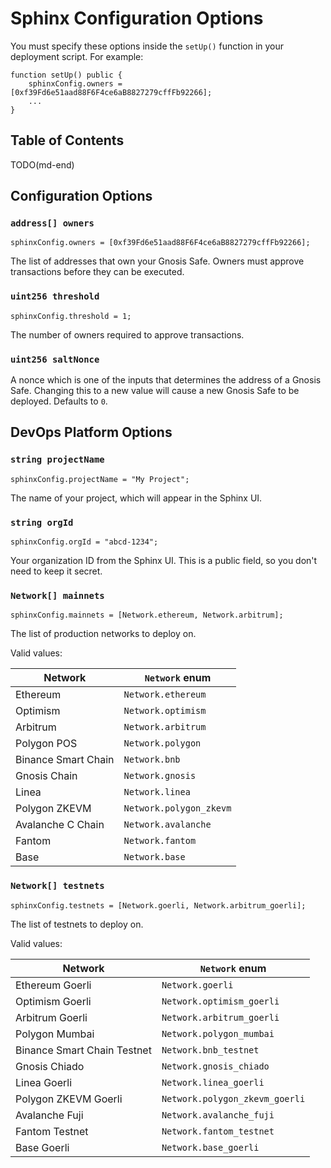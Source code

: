 # Sphinx Configuration Options

You must specify these options inside the `setUp()` function in your deployment script. For example:

```sol
function setUp() public {
    sphinxConfig.owners = [0xf39Fd6e51aad88F6F4ce6aB8827279cffFb92266];
    ...
}
```

## Table of Contents

TODO(md-end)

## Configuration Options

### `address[] owners`
```
sphinxConfig.owners = [0xf39Fd6e51aad88F6F4ce6aB8827279cffFb92266];
```

The list of addresses that own your Gnosis Safe. Owners must approve transactions before they can be executed.

### `uint256 threshold`
```
sphinxConfig.threshold = 1;
```

The number of owners required to approve transactions.

### `uint256 saltNonce`

A nonce which is one of the inputs that determines the address of a Gnosis Safe. Changing this to a new value will cause a new Gnosis Safe to be deployed. Defaults to `0`.

## DevOps Platform Options

### `string projectName`

```
sphinxConfig.projectName = "My Project";
```

The name of your project, which will appear in the Sphinx UI.

### `string orgId`

```
sphinxConfig.orgId = "abcd-1234";
```

Your organization ID from the Sphinx UI. This is a public field, so you don't need to keep it secret.

### `Network[] mainnets`

```
sphinxConfig.mainnets = [Network.ethereum, Network.arbitrum];
```

The list of production networks to deploy on.

Valid values:

| Network | `Network` enum |
| ----------- | ----------- |
| Ethereum | `Network.ethereum` |
| Optimism | `Network.optimism` |
| Arbitrum | `Network.arbitrum` |
| Polygon POS | `Network.polygon` |
| Binance Smart Chain | `Network.bnb` |
| Gnosis Chain | `Network.gnosis` |
| Linea | `Network.linea` |
| Polygon ZKEVM | `Network.polygon_zkevm` |
| Avalanche C Chain | `Network.avalanche` |
| Fantom | `Network.fantom` |
| Base | `Network.base` |

### `Network[] testnets`
```
sphinxConfig.testnets = [Network.goerli, Network.arbitrum_goerli];
```

The list of testnets to deploy on.

Valid values:

| Network | `Network` enum |
| ----------- | ----------- |
| Ethereum Goerli | `Network.goerli` |
| Optimism Goerli | `Network.optimism_goerli` |
| Arbitrum Goerli | `Network.arbitrum_goerli` |
| Polygon Mumbai | `Network.polygon_mumbai` |
| Binance Smart Chain Testnet | `Network.bnb_testnet` |
| Gnosis Chiado | `Network.gnosis_chiado` |
| Linea Goerli | `Network.linea_goerli` |
| Polygon ZKEVM Goerli | `Network.polygon_zkevm_goerli` |
| Avalanche Fuji | `Network.avalanche_fuji` |
| Fantom Testnet | `Network.fantom_testnet` |
| Base Goerli | `Network.base_goerli` |
